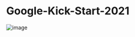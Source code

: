 # Google-Kick-Start-2021
![image](https://user-images.githubusercontent.com/62868878/112490987-e1106380-8da5-11eb-839b-309171a50404.png)
